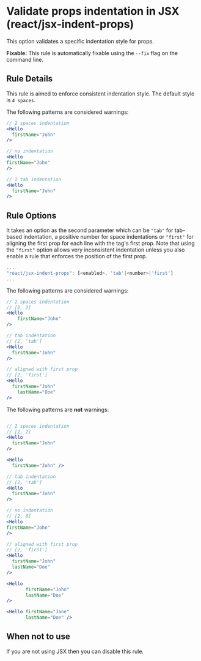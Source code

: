 # Validate props indentation in JSX (react/jsx-indent-props)

This option validates a specific indentation style for props.

**Fixable:** This rule is automatically fixable using the `--fix` flag on the command line.

## Rule Details

This rule is aimed to enforce consistent indentation style. The default style is `4 spaces`.

The following patterns are considered warnings:

```jsx
// 2 spaces indentation
<Hello
  firstName="John"
/>

// no indentation
<Hello
firstName="John"
/>

// 1 tab indentation
<Hello
  firstName="John"
/>
```

## Rule Options

It takes an option as the second parameter which can be `"tab"` for tab-based indentation, a positive number for space indentations or `"first"` for aligning the first prop for each line with the tag's first prop.
Note that using the `"first"` option allows very inconsistent indentation unless you also enable a rule that enforces the position of the first prop.

```js
...
"react/jsx-indent-props": [<enabled>, 'tab'|<number>|'first']
...
```

The following patterns are considered warnings:

```jsx
// 2 spaces indentation
// [2, 2]
<Hello
    firstName="John"
/>

// tab indentation
// [2, 'tab']
<Hello
  firstName="John"
/>

// aligned with first prop
// [2, 'first']
<Hello
  firstName="John"
    lastName="Doe"
/>
```

The following patterns are **not** warnings:

```jsx

// 2 spaces indentation
// [2, 2]
<Hello
  firstName="John"
/>

<Hello
  firstName="John" />

// tab indentation
// [2, 'tab']
<Hello
  firstName="John"
/>

// no indentation
// [2, 0]
<Hello
firstName="John"
/>

// aligned with first prop
// [2, 'first']
<Hello
  firstName="John"
  lastName="Doe"
/>

<Hello
       firstName="John"
       lastName="Doe"
/>

<Hello firstName="Jane"
       lastName="Doe" />
```

## When not to use

If you are not using JSX then you can disable this rule.
